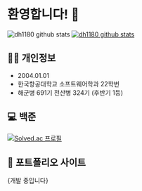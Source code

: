 # 환영합니다! 👋

![dh1180 github stats](https://github-readme-stats.vercel.app/api?username=dh1180&show_icons=true)
[![dh1180 github stats](https://github-readme-stats.vercel.app/api/top-langs/?username=dh1180&show_icons=true&hide_border=true&title_color=004386&icon_color=004386&layout=compact)](https://github.com/dh1180)

## 🙋‍♂️ 개인정보
* 2004.01.01
* 한국항공대학교 소프트웨어학과 22학번
* 해군병 691기 전산병 324기 (후반기 1등)

## 💻 백준

[![Solved.ac
프로필](http://mazassumnida.wtf/api/generate_badge?boj=dh1180)](https://solved.ac/dh1180)

## 📝 포트폴리오 사이트
{개발 중입니다}

<!--
**dh1180/dh1180** is a ✨ _special_ ✨ repository because its `README.md` (this file) appears on your GitHub profile.

Here are some ideas to get you started:

- 🔭 I’m currently working on ...
- 🌱 I’m currently learning ...
- 👯 I’m looking to collaborate on ...
- 🤔 I’m looking for help with ...
- 💬 Ask me about ...
- 📫 How to reach me: ...
- 😄 Pronouns: ...
- ⚡ Fun fact: ...
-->
